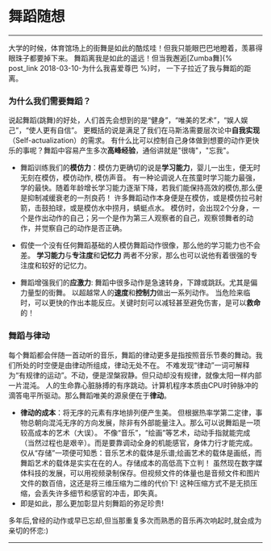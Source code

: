 # 舞蹈随想


---
大学的时候，体育馆场上的街舞是如此的酷炫哇！但我只能眼巴巴地瞪着，羡慕得眼珠子都要掉下来。
舞蹈离我是如此的遥远！但当我邂逅[Zumba舞]{% post_link 2018-03-10-为什么我喜爱尊巴 %}时，
一下子拉近了我与舞蹈的距离。

### 为什么我们需要舞蹈？
说起舞蹈(跳舞)的好处，人们首先会想到的是“健身”，“唯美的艺术”，“娱人娱己”，“使人更有自信”。
更概括的说是满足了我们在马斯洛需要层次论中**自我实现**（Self-actualization）的需求。
有什么比可以控制自己身体做到想要的动作更快乐的事呢？舞蹈中容易产生多次**高峰经验**，通俗讲就是"很嗨"，"忘我"。

- 舞蹈训练我们的**模仿力**：模仿力更确切的说是**学习能力**，婴儿一出生，便无时无刻在模仿，模仿动作, 模仿声音。 
有一种论调说人在孩童时学习能力最强，学的最快。随着年龄增长学习能力逐渐下降，若我们能保持高效的模仿,那么便是抑制减缓衰老的一剂良药！
许多舞蹈动作本身便是在模仿，或是模仿拉弓射箭，击鼓拍球，或是模仿水中捞月，蜻蜓点水。
模仿时，会出现2个分身，一个是作出动作的自己；另一个是作为第三人观察者的自己，观察领舞者的动作，并觉察自己的动作是否正确。
- 假使一个没有任何舞蹈基础的人模仿舞蹈动作很像，那么他的学习能力也不会差。
**学习能力**与**专注度**和**记忆力** 两者不分家，那么也可以说他有着很强的专注度和较好的记忆力。

- 舞蹈增强我们的**应激力**: 舞蹈中很多动作是急速转身，下蹲或跳跃。尤其是偏力量型的街舞。
以超越常人的**速度**和**控制力**做出一系列动作。
当危险来临时，可以更快的作出本能反应。关键时刻可以减轻甚至避免伤害，是可以**救命**的！



### 舞蹈与律动
每个舞蹈都会伴随一首动听的音乐，舞蹈的律动更多是指按照音乐节奏的舞动。我们所处的时空便是由律动所组成，律动无处不在。
不难发现“律动”一词可解释为“有规律的运动”。不动，便是涅槃寂静。但只动却没有规律，就像太阳一样内部一片混沌。
人的生命靠心脏脉搏的有序跳动。计算机程序本质由CPU时钟脉冲的滴答电平所驱动。那么舞蹈唯美的源泉便在于**律动**。

- **律动的成本**：将无序的元素有序地排列便产生美。
但根据热率学第二定律，事物总朝向混沌无序的方向发展，除非有外部能量注入。那么可以说舞蹈是一项较高成本的艺术（大误）。
不像“音乐”，“绘画”等艺术，动动手指就能完成（当然过程也是艰辛）。而是要靠调动全身的机能感官，身体力行才能完成。
仅从“存储”一项便可知悉：音乐艺术的载体是乐谱;绘画艺术的载体是画纸，而舞蹈艺术的载体是实实在在的人。存储成本的高低高下立判！
虽然现在数字媒体科技的发展，可以用视频录制保存。但视频文件的体量也是音频文件和图片文件的数百倍，这还是将三维压缩为二维的代价下!
这种压缩方式不是无损压缩，会丢失许多细节和感官的冲击，即失真。
- 即是如此，那么更加彰显片刻舞蹈的弥足珍贵!


多年后,曾经的动作或早已忘却,但当那重复多次而熟悉的音乐再次响起时,就会成为亲切的怀恋:)

---

